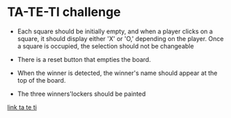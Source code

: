 # TA-TE-TI challenge


* Each square should be initially empty, and when a player clicks on a square, it should display either 'X' or 'O,' depending on the player. Once a square is occupied, the selection should not be changeable

* There is a reset button that empties the board.

* When the winner is detected, the winner's name should appear at the top of the board.

* The three winners'lockers should be painted

[link ta te ti](https://ta-te-tifranciscoteran.netlify.app/)
